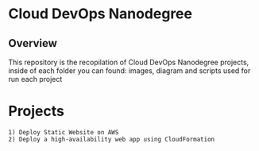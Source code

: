 # Cloud DevOps Nanodegree

## Overview
This repository is the recopilation of Cloud DevOps Nanodegree projects, inside of each folder you can found: images, diagram and scripts used for run each project

# Projects

    1) Deploy Static Website on AWS
    2) Deploy a high-availability web app using CloudFormation